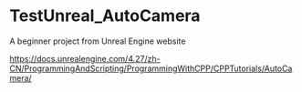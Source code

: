 # TestUnreal_AutoCamera
A beginner project from Unreal Engine website

https://docs.unrealengine.com/4.27/zh-CN/ProgrammingAndScripting/ProgrammingWithCPP/CPPTutorials/AutoCamera/
